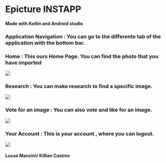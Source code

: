 # Epicture INSTAPP

#### Made with Kotlin and Android studio
### Application Navigation : You can go to the differente tab of the application with the bottom bar.


### Home : This ours Home Page. You can find the photo that you have imported

![](https://i.imgur.com/OL2HLOt.png)


### Research :  You can make research to find a specific image.

![](https://i.imgur.com/LoLOz4N.png) 






### Vote for an image : You can also vote and like for an image. 


![](https://i.imgur.com/BrHcUzA.png)


### Your Account : This is your account , where you can logout.


![](https://i.imgur.com/5TgdOdq.png)



#### Lucas Mancini/ Killian Castrec



